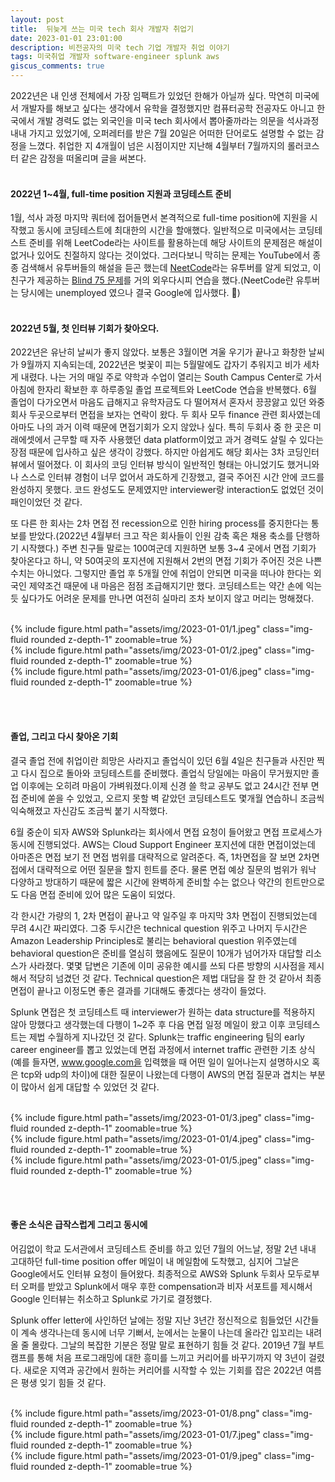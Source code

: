 ```yaml
---
layout: post
title:  뒤늦게 쓰는 미국 tech 회사 개발자 취업기
date: 2023-01-01 23:01:00
description: 비전공자의 미국 tech 기업 개발자 취업 이야기
tags: 미국취업 개발자 software-engineer splunk aws
giscus_comments: true
---
```


2022년은 내 인생 전체에서 가장 임팩트가 있었던 한해가 아닐까 싶다. 막연히 미국에서 개발자를 해보고 싶다는 생각에서 유학을 결정했지만 컴퓨터공학 전공자도 아니고 한국에서 개발 경력도 없는 외국인을 미국 tech 회사에서 뽑아줄까라는 의문을 석사과정 내내 가지고 있었기에, 오퍼레터를 받은 7월 20일은 어떠한 단어로도 설명할 수 없는 감정을 느꼈다. 취업한 지 4개월이 넘은 시점이지만 지난해 4월부터 7월까지의 롤러코스터 같은 감정을 떠올리며 글을 써본다. 
<br><br>

#### 2022년 1~4월, full-time position 지원과 코딩테스트 준비
1월, 석사 과정 마지막 쿼터에 접어들면서 본격적으로 full-time position에 지원을 시작했고 동시에 코딩테스트에 최대한의 시간을 할애했다. 일반적으로 미국에서는 코딩테스트 준비를 위해 LeetCode라는 사이트를 활용하는데 해당 사이트의 문제점은 해설이 없거나 있어도 친절하지 않다는 것이었다. 그러다보니 막히는 문제는 YouTube에서 종종 검색해서 유투버들의 해설을 듣곤 했는데 <a href="https://www.youtube.com/@NeetCode" target="_blank">NeetCode</a>라는 유투버를 알게 되었고, 이 친구가 제공하는 <a href="https://neetcode.io/practice" target="_blank">Blind 75 문제</a>를 거의 외우다시피 연습을 했다.(NeetCode란 유투버는 당시에는 unemployed 였으나 결국 Google에 입사했다. :star2:)
<br><br>

#### 2022년 5월, 첫 인터뷰 기회가 찾아오다.
2022년은 유난히 날씨가 좋지 않았다. 보통은 3월이면 겨울 우기가 끝나고 화창한 날씨가 9월까지 지속되는데, 2022년은 벚꽃이 피는 5월말에도 갑자기 추워지고 비가 세차게 내렸다. 나는 거의 매일 주로 약학과 수업이 열리는 South Campus Center로 가서 아침에 한자리 확보한 후 하루종일 졸업 프로젝트와 LeetCode 연습을 반복했다. 6월 졸업이 다가오면서 마음도 급해지고 유학자금도 다 떨어져서 혼자서 끙끙앓고 있던 와중 회사 두곳으로부터 면접을 보자는 연락이 왔다. 두 회사 모두 finance 관련 회사였는데 아마도 나의 과거 이력 때문에 면접기회가 오지 않았나 싶다. 특히 두회사 중 한 곳은 미래에셋에서 근무할 때 자주 사용했던 data platform이었고 과거 경력도 살릴 수 있다는 장점 때문에 입사하고 싶은 생각이 강했다. 하지만 아쉽게도 해당 회사는 3차 코딩인터뷰에서 떨어졌다. 이 회사의 코딩 인터뷰 방식이 일반적인 형태는 아니었기도 했거니와 나 스스로 인터뷰 경험이 너무 없어서 과도하게 긴장했고, 결국 주어진 시간 안에 코드를 완성하지 못했다. 코드 완성도도 문제였지만 interviewer랑 interaction도 없었던 것이 패인이었던 것 같다.

또 다른 한 회사는 2차 면접 전 recession으로 인한 hiring process를 중지한다는 통보를 받았다.(2022년 4월부터 크고 작은 회사들이 인원 감축 혹은 채용 축소를 단행하기 시작했다.) 주변 친구들 말로는 100여군데 지원하면 보통 3~4 곳에서 면접 기회가 찾아온다고 하니, 약 50여곳의 포지션에 지원해서 2번의 면접 기회가 주어진 것은 나쁜 수치는 아니었다. 그렇지만 졸업 후 5개월 안에 취업이 안되면 미국을 떠나야 한다는 외국인 제약조건 때문에 내 마음은 점점 조급해지기만 했다. 코딩테스트는 약간 손에 익는 듯 싶다가도 어려운 문제를 만나면 여전히 실마리 조차 보이지 않고 머리는 멍해졌다.
<br><br>

<div class="row mt-3">
    <div class="col-sm mt-3 mt-md-0">
        {% include figure.html path="assets/img/2023-01-01/1.jpeg" class="img-fluid rounded z-depth-1" zoomable=true %}
    </div>
    <div class="col-sm mt-3 mt-md-0">
        {% include figure.html path="assets/img/2023-01-01/2.jpeg" class="img-fluid rounded z-depth-1" zoomable=true %}
    </div>
    <div class="col-sm mt-3 mt-md-0">
        {% include figure.html path="assets/img/2023-01-01/6.jpeg" class="img-fluid rounded z-depth-1" zoomable=true %}
    </div>
</div>

<br><br>

#### 졸업, 그리고 다시 찾아온 기회
결국 졸업 전에 취업이란 희망은 사라지고 졸업식이 있던 6월 4일은 친구들과 사진만 찍고 다시 집으로 돌아와 코딩테스트를 준비했다. 졸업식 당일에는 마음이 무거웠지만 졸업 이후에는 오히려 마음이 가벼워졌다.이제 신경 쓸 학교 공부도 없고 24시간 전부 면접 준비에 쏟을 수 있었고, 오르지 못할 벽 같았던 코딩테스트도 몇개월 연습하니 조금씩 익숙해졌고 자신감도 조금씩 붙기 시작했다.

6월 중순이 되자 AWS와 Splunk라는 회사에서 면접 요청이 들어왔고 면접 프로세스가 동시에 진행되었다. AWS는 Cloud Support Engineer 포지션에 대한 면접이었는데 아마존은 면접 보기 전 면접 범위를 대략적으로 알려준다. 즉, 1차면접을 잘 보면 2차면접에서 대략적으로 어떤 질문을 할지 힌트를 준다. 물론 면접 예상 질문의 범위가 워낙 다양하고 방대하기 때문에 짧은 시간에 완벽하게 준비할 수는 없으나 약간의 힌트만으로도 다음 면접 준비에 있어 많은 도움이 되었다. 

각 한시간 가량의 1, 2차 면접이 끝나고 약 일주일 후 마지막 3차 면접이 진행되었는데 무려 4시간 짜리였다. 그중 두시간은 technical question 위주고 나머지 두시간은 Amazon Leadership Principles로 불리는 behavioral question 위주였는데 behavioral question은 준비를 열심히 했음에도 질문이 10개가 넘어가자 대답할 리소스가 사라졌다. 몇몇 답변은 기존에 이미 공유한 예시를 쓰되 다른 방향의 시사점을 제시해서 적당히 넘겼던 것 같다. Technical question은 제법 대답을 잘 한 것 같아서 최종 면접이 끝나고 이정도면 좋은 결과를 기대해도 좋겠다는 생각이 들었다.

Splunk 면접은 첫 코딩테스트 때 interviewer가 원하는 data structure를 적용하지 않아 망했다고 생각했는데 다행이 1~2주 후 다음 면접 일정 메일이 왔고 이후 코딩테스트는 제법 수월하게 지나갔던 것 같다. Splunk는 traffic engineering 팀의 early career engineer를 뽑고 있었는데 면접 과정에서 internet traffic 관련한 기초 상식(예를 들자면, www.google.com을 입력했을 때 어떤 일이 일어나는지 설명하시오 혹은 tcp와 udp의 차이)에 대한 질문이 나왔는데 다행이 AWS의 면접 질문과 겹치는 부분이 많아서 쉽게 대답할 수 있었던 것 같다.
<br><br>

<div class="row mt-3">
    <div class="col-sm mt-3 mt-md-0">
        {% include figure.html path="assets/img/2023-01-01/3.jpeg" class="img-fluid rounded z-depth-1" zoomable=true %}
    </div>
    <div class="col-sm mt-3 mt-md-0">
        {% include figure.html path="assets/img/2023-01-01/4.jpeg" class="img-fluid rounded z-depth-1" zoomable=true %}
    </div>
    <div class="col-sm mt-3 mt-md-0">
        {% include figure.html path="assets/img/2023-01-01/5.jpeg" class="img-fluid rounded z-depth-1" zoomable=true %}
    </div>
</div>

<br><br>

#### 좋은 소식은 급작스럽게 그리고 동시에
어김없이 학교 도서관에서 코딩테스트 준비를 하고 있던 7월의 어느날, 정말 2년 내내 고대하던 full-time position offer 메일이 내 메일함에 도착했고, 심지어 그날은 Google에서도 인터뷰 요청이 들어왔다. 최종적으로 AWS와 Splunk 두회사 모두로부터 오퍼를 받았고 Splunk에서 매우 후한 compensation과 비자 서포트를 제시해서 Google 인터뷰는 취소하고 Splunk로 가기로 결정했다.

Splunk offer letter에 사인하던 날에는 정말 지난 3년간 정신적으로 힘들었던 시간들이 계속 생각나는데 동시에 너무 기뻐서, 눈에서는 눈물이 나는데 올라간 입꼬리는 내려올 줄 몰랐다. 그날의 복잡한 기분은 정말 말로 표현하기 힘들 것 같다. 2019년 7월 부트캠프를 통해 처음 프로그래밍에 대한 흥미를 느끼고 커리어를 바꾸기까지 약 3년이 걸렸다. 새로운 지역과 공간에서 원하는 커리어를 시작할 수 있는 기회를 잡은 2022년 여름은 평생 잊기 힘들 것 같다.
<br><br>

<div class="row mt-3">
    <div class="col-sm mt-3 mt-md-0">
        {% include figure.html path="assets/img/2023-01-01/8.png" class="img-fluid rounded z-depth-1" zoomable=true %}
    </div>
    <div class="col-sm mt-3 mt-md-0">
        {% include figure.html path="assets/img/2023-01-01/7.jpeg" class="img-fluid rounded z-depth-1" zoomable=true %}
    </div>
    <div class="col-sm mt-3 mt-md-0">
        {% include figure.html path="assets/img/2023-01-01/9.jpeg" class="img-fluid rounded z-depth-1" zoomable=true %}
    </div>
</div>